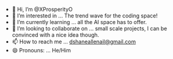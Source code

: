 - 👋 Hi, I’m @XProsperityO
- 👀 I’m interested in ... The trend wave for the coding space!
- 🌱 I’m currently learning ... all the AI space has to offer.
- 💞️ I’m looking to collaborate on ... small scale projects, I can be convinced with a nice idea though.
- 📫 How to reach me ... dshaneallenail@gmail.com
- 😄 Pronouns: ... He/Him

<!---
XProsperityO/XProsperityO is a ✨ special ✨ repository because its `README.md` (this file) appears on your GitHub profile.
You can click the Preview link to take a look at your changes.
--->
